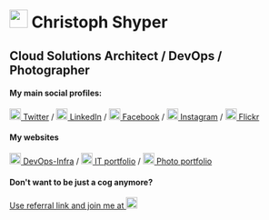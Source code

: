 # <img height="32" src="https://avatars2.githubusercontent.com/u/45788587?s=400&u=54db79435fc701f17d323c724eb39cc315e04c79&v=4"> Christoph Shyper

<!--
**ChristophShyper/ChristophShyper** is a ✨ _special_ ✨ repository because its `README.md` (this file) appears on your GitHub profile.

Here are some ideas to get you started:

- 🔭 I’m currently working on ...
- 🌱 I’m currently learning ...
- 👯 I’m looking to collaborate on ...
- 🤔 I’m looking for help with ...
- 💬 Ask me about ...
- 📫 How to reach me: ...
- 😄 Pronouns: ...
- ⚡ Fun fact: ...
-->


## Cloud Solutions Architect / DevOps / Photographer


#### My main social profiles:
<a href="https://twitter.com/ChristophShyper" target="_blank"><img height="20" src="https://unpkg.com/simple-icons@v3/icons/twitter.svg" /> Twitter</a> / 
<a href="https://www.linkedin.com/in/krzysztof-szyper/" target="_blank"><img height="20" src="https://unpkg.com/simple-icons@v3/icons/linkedin.svg" /> LinkedIn</a> / 
<a href="https://www.facebook.com/ChristophShyper/" target="_blank"><img height="20" src="https://unpkg.com/simple-icons@v3/icons/facebook.svg" /> Facebook</a> / 
<a href="https://www.instagram.com/ChristophShyper/" target="_blank"><img height="20" src="https://unpkg.com/simple-icons@v3/icons/instagram.svg" /> Instagram</a> / 
<a href="https://www.flickr.com/photos/151184530@N02/albums" target="_blank"><img height="20" src="https://unpkg.com/simple-icons@v3/icons/flickr.svg" /> Flickr</a>


#### My websites
<a href="https://github.com/devops-infra" target="_blank"><img height="20" src="https://avatars2.githubusercontent.com/u/63716145?s=400&u=37eea168495a5abfc24e66eac21f4cb85f72f222&v=4"> DevOps-Infra</a> / 
<a href="https://shyper.pro/" target="_blank"><img height="20" src="https://cdn4.iconfinder.com/data/icons/bussines-people/572/man-glasses-computer-512.png" /> IT portfolio</a> / 
<a href="https://photo.shyper.pro/" target="_blank"><img height="20" src="https://cdn0.iconfinder.com/data/icons/octicons/1024/device-camera-512.png" /> Photo portfolio</a>


#### Don't want to be just a cog anymore?
<a href="https://grnh.se/5d547c4f1" target="_blank">Use referral link and join me at <img height="20" src="https://upload.wikimedia.org/wikipedia/commons/thumb/4/41/Brainly_logo.png/250px-Brainly_logo.png" /></a> 
